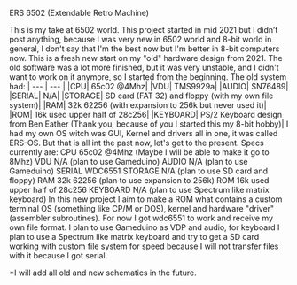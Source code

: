 ERS 6502 (Extendable Retro Machine)

This is my take at 6502 world.
This project started in mid 2021 but I didn’t post anything, because I was very new in 6502 world and 8-bit world in general, I don't say that I'm the best now but I'm better in 8-bit computers now.
This is a fresh new start on my "old" hardware design from 2021. The old software was a lot more finished, but it was very unstable, and I didn't want to work on it anymore, so I started from the beginning.
The old system had:
| --- | --- |
|CPU|	65c02 @4Mhz|
|VDU|	TMS9929a|
|AUDIO|	SN76489|
|SERIAL|	N/A|
|STORAGE|	SD card (FAT 32) and floppy (with my own file system)|
|RAM|	32k 62256  (with expansion to 256k but never used it)|
|ROM|	16k used upper half of 28c256|
|KEYBOARD|	PS/2 Keyboard design from Ben Eather (Thank you, because of you I started this my 8-bit hobby)|
I had my own OS witch was GUI, Kernel and drivers all in one, it was called ERS-OS.
But that is all int the past now, let's get to the present.
Specs currently are:
CPU	65c02 @4Mhz (Maybe I will be able to make it go to 8Mhz)
VDU	N/A (plan to use Gameduino)
AUDIO	N/A (plan to use Gameduino)
SERIAL	WDC6551
STORAGE	N/A (plan to use SD card and floppy)
RAM	32k 62256 (plan to use expansion to 256k)
ROM	16k used upper half of 28c256
KEYBOARD	N/A (plan to use Spectrum like matrix keyboard)
In this new project I aim to make a ROM what contains a custom terminal OS (something like CP/M or DOS), kernel and hardware "driver"(assembler subroutines).
For now I got wdc6551 to work and receive my own file format.
I plan to use Gameduino as VDP and audio, for keyboard I plan to use a Spectrum like matrix keyboard and try to get a SD card working with custom file system for speed because I will not transfer files with it because I got serial.

*I will add all old and new schematics in the future.
